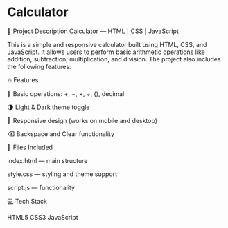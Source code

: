 # Calculator
📄 Project Description
 Calculator — HTML | CSS | JavaScript

This is a simple and responsive calculator built using HTML, CSS, and JavaScript. It allows users to perform basic arithmetic operations like addition, subtraction, multiplication, and division. The project also includes the following  features:

🔥 Features

🧮 Basic operations: +, −, ×, ÷, (), decimal

🌗 Light & Dark theme toggle

📱 Responsive design (works on mobile and desktop)

⌫ Backspace and Clear functionality

📁 Files Included

index.html — main structure

style.css — styling and theme support

script.js — functionality 

💻 Tech Stack

HTML5
CSS3
JavaScript 

